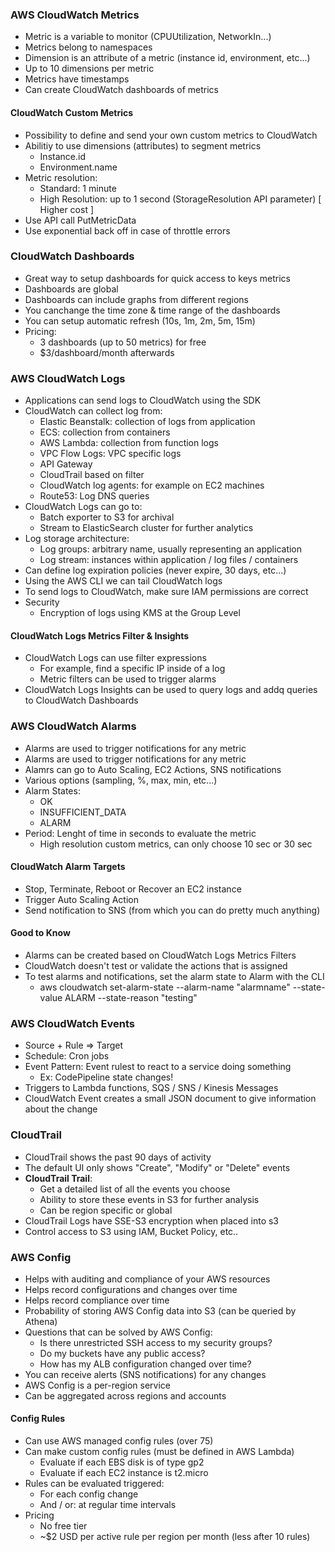 ### AWS CloudWatch Metrics

* Metric is a variable to monitor (CPUUtilization, NetworkIn...)
* Metrics belong to namespaces
* Dimension is an attribute of a metric (instance id, environment, etc...) 
* Up to 10 dimensions per metric
* Metrics have timestamps
* Can create CloudWatch dashboards of metrics

#### CloudWatch Custom Metrics

* Possibility to define and send your own custom metrics to CloudWatch
* Abilitiy to use dimensions (attributes) to segment metrics
  * Instance.id
  * Environment.name
* Metric resolution:
  * Standard: 1 minute
  * High Resolution: up to 1 second  (StorageResolution API parameter) [ Higher cost ]
* Use API call PutMetricData
* Use exponential back off in case of throttle errors

### CloudWatch Dashboards

* Great way to setup dashboards for quick access to keys metrics
* Dashboards are global
* Dashboards can include graphs from different regions
* You canchange the time zone & time range of the dashboards
* You can setup automatic refresh (10s, 1m, 2m, 5m, 15m)
* Pricing:
  * 3 dashboards (up to 50 metrics) for free
  * $3/dashboard/month afterwards

### AWS CloudWatch Logs

* Applications can send logs to CloudWatch using the SDK
* CloudWatch can collect log from:
  * Elastic Beanstalk: collection of logs from application
  * ECS: collection from containers
  * AWS Lambda: collection from function logs
  * VPC Flow Logs: VPC specific logs
  * API Gateway
  * CloudTrail based on filter
  * CloudWatch log agents: for example on EC2 machines
  * Route53: Log DNS queries
* CloudWatch Logs can go to: 
  * Batch exporter to S3 for archival
  * Stream to ElasticSearch cluster for further analytics
* Log storage architecture:
  * Log groups: arbitrary name, usually representing an application
  * Log stream: instances within application / log files / containers
* Can define log expiration policies (never expire, 30 days, etc...)
* Using the AWS CLI we can tail CloudWatch logs
* To send logs to CloudWatch, make sure IAM permissions are correct
* Security
  * Encryption of logs using KMS at the Group Level

#### CloudWatch Logs Metrics Filter & Insights

* CloudWatch Logs can use filter expressions
  * For example, find a specific IP inside of a log
  * Metric filters can be used to trigger alarms
* CloudWatch Logs Insights can be used to query logs and addq queries to CloudWatch Dashboards

### AWS CloudWatch Alarms

* Alarms are used to trigger notifications for any metric
* Alarms are used to trigger notifications for any metric
* Alamrs can go to Auto Scaling, EC2 Actions, SNS notifications
* Various options (sampling, %, max, min, etc...)
* Alarm States:
  * OK
  * INSUFFICIENT_DATA
  * ALARM
* Period: Lenght of time in seconds to evaluate the metric
  * High resolution custom metrics, can only choose 10 sec or 30 sec

#### CloudWatch Alarm Targets

* Stop, Terminate, Reboot or Recover an EC2 instance
* Trigger Auto Scaling Action
* Send notification to SNS (from which you can do pretty much anything)

#### Good to Know

* Alarms can be created based on CloudWatch Logs Metrics Filters
* CloudWatch doesn't test or validate the actions that is assigned
* To test alarms and notifications, set the alarm state to Alarm with the CLI
  * aws cloudwatch set-alarm-state --alarm-name "alarmname" --state-value ALARM --state-reason "testing"

### AWS CloudWatch Events

* Source + Rule => Target
* Schedule: Cron jobs
* Event Pattern: Event rulest to react to a service doing something
  * Ex: CodePipeline state changes!
* Triggers to Lambda functions, SQS / SNS / Kinesis Messages
* CloudWatch Event creates a small JSON document to give information about the change

### CloudTrail

* CloudTrail shows the past 90 days of activity
* The default UI only shows "Create", "Modify" or "Delete" events
* **CloudTrail Trail**:
  * Get a detailed list of all the events you choose
  * Ability to store these events in S3 for further analysis
  * Can be region specific or global
* CloudTrail Logs have SSE-S3 encryption when placed into s3
* Control access to S3 using IAM, Bucket Policy, etc..

### AWS Config

* Helps with auditing and compliance of your AWS resources
* Helps record configurations and changes over time
* Helps record compliance over time
* Probability of storing AWS Config data into S3 (can be queried by Athena)
* Questions that can be solved by AWS Config:
  * Is there unrestricted SSH access to my security groups?
  * Do my buckets have any public access?
  * How has my ALB configuration changed over time?
* You can receive alerts (SNS notifications) for any changes
* AWS Config is a per-region service
* Can be aggregated across regions and accounts

#### Config Rules

* Can use AWS managed config rules (over 75)
* Can make custom config rules (must be defined in AWS Lambda)
  * Evaluate if each EBS disk is of type gp2
  * Evaluate if each EC2 instance is t2.micro
* Rules can be evaluated triggered:
  * For each config change
  * And / or: at regular time intervals
* Pricing
  * No free tier
  * ~$2 USD per active rule per region per month (less after 10 rules)

